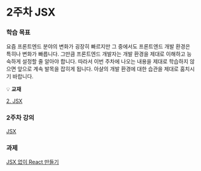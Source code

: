 # 2주차 JSX
### 학습 목표

요즘 프론트엔드 분야의 변화가 굉장히 빠르지만 그 중에서도 프론트엔드 개발 환경은 특히나 변화가 빠릅니다. 그만큼 프론트엔드 개발자는 개발 환경을 제대로 이해하고 능숙하게 설정할 줄 알아야 합니다. 따라서 이번 주차에 나오는 내용을 제대로 학습하지 않으면 앞으로 계속 발목을 잡히게 됩니다. 아샬의 개발 환경에 대한 습관을 제대로 훔치시기 바랍니다.

💡 **교재**

[2. JSX](https://megaptera.notion.site/2-JSX-e7dd48ccdc964b84b5d8b6dc2a67aff5)

### 2주차 강의

[JSX](https://megaptera.notion.site/JSX-ca593fdb9f5f4cc9923d5f3e16ad9680)

### 과제

[JSX 없이 React 만들기](https://megaptera.notion.site/JSX-React-8c3344bca05f411a8a9ce385edb5e5c1)